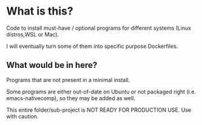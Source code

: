 # What is this?
Code to install must-have / optional programs for different systems (Linux distros,WSL or Mac).

I will eventually turn some of them into specific purpose Dockerfiles. 

## What would be in here?

Programs that are not present in a minimal install.

Some programs are either out-of-date on Ubuntu or not packaged right
(i.e. emacs-nativecomp), so they may be added as well.

This entire folder/sub-project is NOT READY FOR PRODUCTION USE. Use with
caution. 
